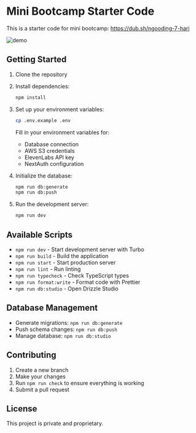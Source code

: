 # Mini Bootcamp Starter Code

This is a starter code for mini bootcamp: https://dub.sh/ngooding-7-hari

![demo](https://assets.pika.style/0327b37e-b8d0-47af-80c5-f8cdeacbfd96/editor-images/screenshot-editor/pika-1735009615658.png)

## Getting Started

1. Clone the repository
2. Install dependencies:
   ```bash
   npm install
   ```

3. Set up your environment variables:
   ```bash
   cp .env.example .env
   ```
   Fill in your environment variables for:
   - Database connection
   - AWS S3 credentials
   - ElevenLabs API key
   - NextAuth configuration

4. Initialize the database:
   ```bash
   npm run db:generate
   npm run db:push
   ```

5. Run the development server:
   ```bash
   npm run dev
   ```

## Available Scripts

- `npm run dev` - Start development server with Turbo
- `npm run build` - Build the application
- `npm run start` - Start production server
- `npm run lint` - Run linting
- `npm run typecheck` - Check TypeScript types
- `npm run format:write` - Format code with Prettier
- `npm run db:studio` - Open Drizzle Studio

## Database Management

- Generate migrations: `npm run db:generate`
- Push schema changes: `npm run db:push`
- Manage database: `npm run db:studio`

## Contributing

1. Create a new branch
2. Make your changes
3. Run `npm run check` to ensure everything is working
4. Submit a pull request

## License

This project is private and proprietary.
